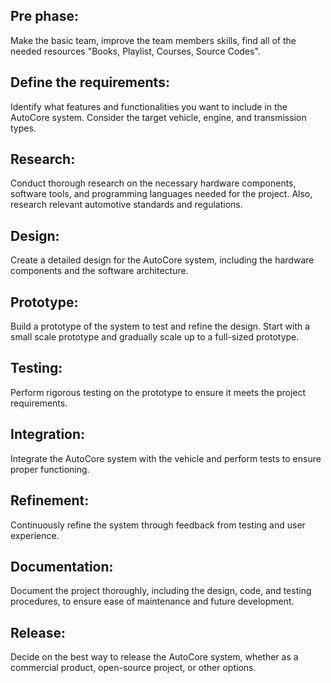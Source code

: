 ## Pre phase:
Make the basic team, improve the team members skills, find all of the needed resources "Books, Playlist, Courses, Source Codes".
## Define the requirements: 
Identify what features and functionalities you want to include in the AutoCore system. Consider the target vehicle, engine, and transmission types.

## Research: 
Conduct thorough research on the necessary hardware components, software tools, and programming languages needed for the project. Also, research relevant automotive standards and regulations.

## Design: 
Create a detailed design for the AutoCore system, including the hardware components and the software architecture.

## Prototype: 
Build a prototype of the system to test and refine the design. Start with a small scale prototype and gradually scale up to a full-sized prototype.

## Testing: 
Perform rigorous testing on the prototype to ensure it meets the project requirements.

## Integration: 
Integrate the AutoCore system with the vehicle and perform tests to ensure proper functioning.

## Refinement: 
Continuously refine the system through feedback from testing and user experience.

## Documentation: 
Document the project thoroughly, including the design, code, and testing procedures, to ensure ease of maintenance and future development.

## Release: 
Decide on the best way to release the AutoCore system, whether as a commercial product, open-source project, or other options.
